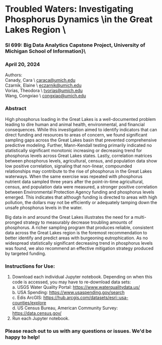 # Troubled Waters: Investigating Phosphorus Dynamics \\in the Great Lakes Region \\

### SI 699: Big Data Analytics Capstone Project, University of Michigan School of Information}\\

### April 20, 2024

Authors: <br>
Canady, Cara \\ caraca@umich.edu <br>
Czarnik, Elaine \\ eczarnik@umich.edu <br>
Vorias, Theodora \\ tvorias@umich.edu <br>
Wang, Congxiao \\ congxiao@umich.edu

### Abstract <br>

High phosphorus loading in the Great Lakes is a well-documented problem leading to dire human and animal health,
environmental, and financial consequences. While this investigation aimed to identify indicators that can direct funding
and resources to areas of concern, we found significant sampling gaps across the Great Lakes basin that prevented
comprehensive predictive modeling. Further, Mann-Kendall testing primarily indicated no statistically significant
monotonic increasing or decreasing trend for phosphorus levels across Great Lakes states. Lastly, correlation matrices
between phosphorus levels, agricultural, census, and population data show low positive correlation, signaling that
non-linear, compounded relationships may contribute to the rise of phosphorus in the Great Lakes waterways. When the
same exercise was repeated with phosphorus nutrient data sampled three years after the point-in-time agricultural,
census, and population data were measured, a stronger positive correlation between Environmental Protection Agency
funding and phosphorus levels emerged. This indicates that although funding is directed to areas with high pollution,
the dollars may not be efficiently or adequately tamping down the unsafe phosphorus levels in the water.

Big data in and around the Great Lakes illustrates the need for a multi-pronged strategy to measurably decrease
troubling amounts of phosphorus. A richer sampling program that produces reliable, consistent data across the Great
Lakes region is the foremost recommendation to better identify and predict areas with burgeoning eutrophication. As no
widespread statistically significant decreasing trend in phosphorus levels was found, we also recommend an effective
mitigation strategy produced by targeted funding.

### Instructions for Use:
1. Download each individual Jupyter notebook. Depending on when this code is accessed, you may have to re-download data sets:<br>
    a. USGS Water Quality Portal: https://www.waterqualitydata.us/ <br>
    b. USA Spending: https://www.usaspending.gov/search <br>
    c. Edis ArcGIS: https://hub.arcgis.com/datasets/esri::usa-counties/explore <br>
    d. US Census Bureau, American Community Survey: https://data.census.gov/ <br>
2. Run each Jupyter notebook.

### Please reach out to us with any questions or issues. We'd be happy to help!
